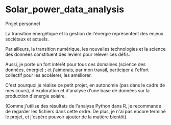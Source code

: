 # Solar_power_data_analysis
Projet personnel

La transition énergétique et la gestion de l'énergie représentent des enjeux sociétaux et actuels. 

Par ailleurs, la transition numérique, les nouvelles technologies et la science des données constituent des leviers pour relever ces défis. 

Aussi, je porte un fort intérêt pour tous ces domaines (science des données, énergie) ; et j'aimerais, par mon travail, participer à l'effort collectif pour les accélerer, les améliorer.

C'est pourquoi je réalise ce petit projet, en autonomie (pas dans le cadre de mes cours), d'exploration et d'analyse d'une base de données sur la production d'énergie solaire.

(Comme j'utilise des résultats de l'analyse Python dans R, je recommande de regarder les fichiers dans cette ordre. De plus, je n'ai pas encore terminé le projet, et j'espère pouvoir ajouter de la matière bientôt).
